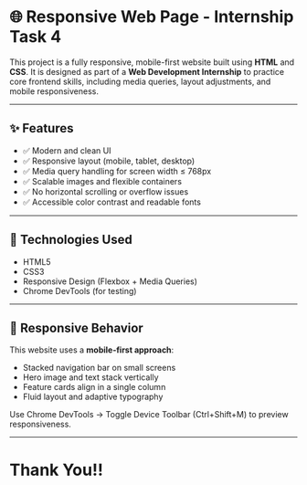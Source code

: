 # 🌐 Responsive Web Page - Internship Task 4

This project is a fully responsive, mobile-first website built using **HTML** and **CSS**. It is designed as part of a **Web Development Internship** to practice core frontend skills, including media queries, layout adjustments, and mobile responsiveness.

---

## ✨ Features

- ✅ Modern and clean UI
- ✅ Responsive layout (mobile, tablet, desktop)
- ✅ Media query handling for screen width ≤ 768px
- ✅ Scalable images and flexible containers
- ✅ No horizontal scrolling or overflow issues
- ✅ Accessible color contrast and readable fonts

---

## 🚀 Technologies Used

- HTML5
- CSS3
- Responsive Design (Flexbox + Media Queries)
- Chrome DevTools (for testing)

---


## 📱 Responsive Behavior

This website uses a **mobile-first approach**:
- Stacked navigation bar on small screens
- Hero image and text stack vertically
- Feature cards align in a single column
- Fluid layout and adaptive typography

Use Chrome DevTools → Toggle Device Toolbar (Ctrl+Shift+M) to preview responsiveness.

---

# Thank You!!


